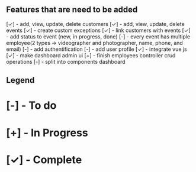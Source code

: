 ## Features that are need to be added
 [✓] - add, view, update, delete customers
 [✓] - add, view, update, delete events
 [✓] - create custom exceptions
 [✓] - link customers with events
 [✓] - add status to event (new, in progress, done)
 [-] - every event has multiple employee(2 types -> videographer and photographer, name, phone, and email)
 [-] - add authentification
 [-] - add user profile 
 [✓] - integrate vue js
 [✓] - make dashboard admin ui
 [+] - finish employees controller crud operations
 [-] - split into components dashboard

## Legend
# [-] - To do
# [+] - In Progress
# [✓] - Complete 